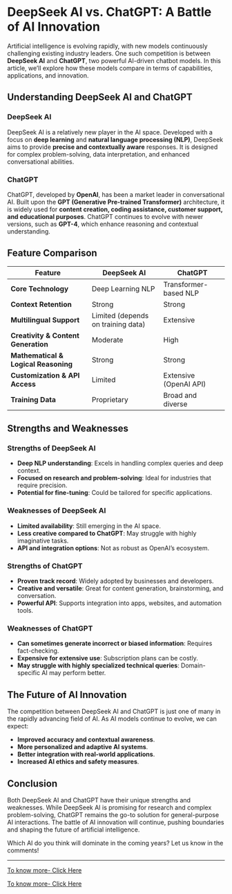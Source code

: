 # DeepSeek AI vs. ChatGPT: A Battle of AI Innovation

Artificial intelligence is evolving rapidly, with new models continuously challenging existing industry leaders. One such competition is between **DeepSeek AI** and **ChatGPT**, two powerful AI-driven chatbot models. In this article, we’ll explore how these models compare in terms of capabilities, applications, and innovation.

## Understanding DeepSeek AI and ChatGPT

### DeepSeek AI
DeepSeek AI is a relatively new player in the AI space. Developed with a focus on **deep learning** and **natural language processing (NLP)**, DeepSeek aims to provide **precise and contextually aware** responses. It is designed for complex problem-solving, data interpretation, and enhanced conversational abilities.

### ChatGPT
ChatGPT, developed by **OpenAI**, has been a market leader in conversational AI. Built upon the **GPT (Generative Pre-trained Transformer)** architecture, it is widely used for **content creation, coding assistance, customer support, and educational purposes**. ChatGPT continues to evolve with newer versions, such as **GPT-4**, which enhance reasoning and contextual understanding.

## Feature Comparison

| Feature | DeepSeek AI | ChatGPT |
|---------|------------|---------|
| **Core Technology** | Deep Learning NLP | Transformer-based NLP |
| **Context Retention** | Strong | Strong |
| **Multilingual Support** | Limited (depends on training data) | Extensive |
| **Creativity & Content Generation** | Moderate | High |
| **Mathematical & Logical Reasoning** | Strong | Strong |
| **Customization & API Access** | Limited | Extensive (OpenAI API) |
| **Training Data** | Proprietary | Broad and diverse |

## Strengths and Weaknesses

### Strengths of DeepSeek AI
- **Deep NLP understanding**: Excels in handling complex queries and deep context.
- **Focused on research and problem-solving**: Ideal for industries that require precision.
- **Potential for fine-tuning**: Could be tailored for specific applications.

### Weaknesses of DeepSeek AI
- **Limited availability**: Still emerging in the AI space.
- **Less creative compared to ChatGPT**: May struggle with highly imaginative tasks.
- **API and integration options**: Not as robust as OpenAI’s ecosystem.

### Strengths of ChatGPT
- **Proven track record**: Widely adopted by businesses and developers.
- **Creative and versatile**: Great for content generation, brainstorming, and conversation.
- **Powerful API**: Supports integration into apps, websites, and automation tools.

### Weaknesses of ChatGPT
- **Can sometimes generate incorrect or biased information**: Requires fact-checking.
- **Expensive for extensive use**: Subscription plans can be costly.
- **May struggle with highly specialized technical queries**: Domain-specific AI may perform better.

## The Future of AI Innovation
The competition between DeepSeek AI and ChatGPT is just one of many in the rapidly advancing field of AI. As AI models continue to evolve, we can expect:
- **Improved accuracy and contextual awareness**.
- **More personalized and adaptive AI systems**.
- **Better integration with real-world applications**.
- **Increased AI ethics and safety measures**.

## Conclusion
Both DeepSeek AI and ChatGPT have their unique strengths and weaknesses. While DeepSeek AI is promising for research and complex problem-solving, ChatGPT remains the go-to solution for general-purpose AI interactions. The battle of AI innovation will continue, pushing boundaries and shaping the future of artificial intelligence.

Which AI do you think will dominate in the coming years? Let us know in the comments!

---

[To know more- Click Here](https://sougatasau.online/deepseeks-ai-vs-chatgpt-a-battle-of-ai-innovation/)

[To know more- Click Here](https://sougatasau.online/deepseeks-ai-vs-chatgpt-a-battle-of-ai-innovation/)

